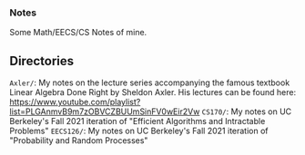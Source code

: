 ### Notes

Some Math/EECS/CS Notes of mine.

## Directories

``Axler/``: My notes on the lecture series accompanying the famous textbook Linear
Algebra Done Right by Sheldon Axler. His lectures can be found here: https://www.youtube.com/playlist?list=PLGAnmvB9m7zOBVCZBUUmSinFV0wEir2Vw
``CS170/``: My notes on UC Berkeley's Fall 2021 iteration of "Efficient Algorithms and Intractable Problems"
``EECS126/``: My notes on UC Berkeley's Fall 2021 iteration of "Probability and Random Processes"
